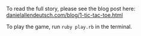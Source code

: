 To read the full story, please see the blog post here: [danielallendeutsch.com/blog/1-tic-tac-toe.html](http://www.danielallendeutsch.com/blog/1-tic-tac-toe.html)

To play the game, run ```ruby play.rb``` in the terminal.
